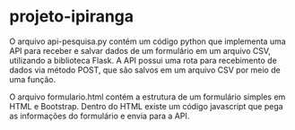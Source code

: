 # projeto-ipiranga

O arquivo api-pesquisa.py contém um código python que implementa uma API para receber e salvar dados de um formulário em um arquivo CSV, utilizando a biblioteca Flask. A API possui uma rota para recebimento de dados via método POST, que são salvos em um arquivo CSV por meio de uma função.

O arquivo formulario.html contém a estrutura de um formulário simples em HTML e Bootstrap. Dentro do HTML existe um código javascript que pega as informações do formulário e envia para a API.
